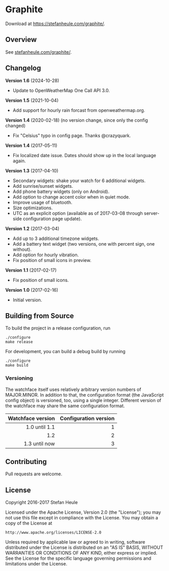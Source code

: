 # Graphite

Download at https://stefanheule.com/graphite/.

## Overview

See [stefanheule.com/graphite/](https://stefanheule.com/graphite/).

## Changelog

**Version 1.6** (2024-10-28)

- Update to OpenWeatherMap One Call API 3.0.


**Version 1.5** (2021-10-04)

- Add support for hourly rain forcast from openweathermap.org.


**Version 1.4** (2020-02-18) (no version change, since only the config changed)

- Fix "Celsius" typo in config page.  Thanks @crazyquark.


**Version 1.4** (2017-05-11)

- Fix localized date issue.  Dates should show up in the local language again.


**Version 1.3** (2017-04-10)

- Secondary widgets: shake your watch for 6 additional widgets.
- Add sunrise/sunset widgets.
- Add phone battery widgets (only on Android).
- Add option to change accent color when in quiet mode.
- Improve usage of bluetooth.
- Size optimizations.
- UTC as an explicit option (available as of 2017-03-08 through server-side configuration page update).


**Version 1.2** (2017-03-04)

- Add up to 3 additional timezone widgets.
- Add a battery text widget (two versions, one with percent sign, one without).
- Add option for hourly vibration.
- Fix position of small icons in preview.


**Version 1.1** (2017-02-17)

- Fix position of small icons.


**Version 1.0** (2017-02-16)

- Initial version.


## Building from Source

To build the project in a release configuration, run

    ./configure
    make release

For development, you can build a debug build by running

    ./configure
    make build

### Versioning

The watchface itself uses relatively arbitrary version numbers of MAJOR.MINOR.  In addition to that, the configuration format (the JavaScript config object) is versioned, too, using a single integer.  Different version of the watchface may share the same configuration format.

| Watchface version | Configuration version |
|------------------:|----------------------:|
|     1.0 until 1.1 |                     1 |
|               1.2 |                     2 |
|     1.3 until now |                     3 |

## Contributing

Pull requests are welcome.

## License

Copyright 2016-2017 Stefan Heule

Licensed under the Apache License, Version 2.0 (the "License");
you may not use this file except in compliance with the License.
You may obtain a copy of the License at

    http://www.apache.org/licenses/LICENSE-2.0

Unless required by applicable law or agreed to in writing, software
distributed under the License is distributed on an "AS IS" BASIS,
WITHOUT WARRANTIES OR CONDITIONS OF ANY KIND, either express or implied.
See the License for the specific language governing permissions and
limitations under the License.

